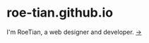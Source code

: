 # roe-tian.github.io

I'm RoeTian, a web designer and developer. [→](https://roe-tian.github.io/)


